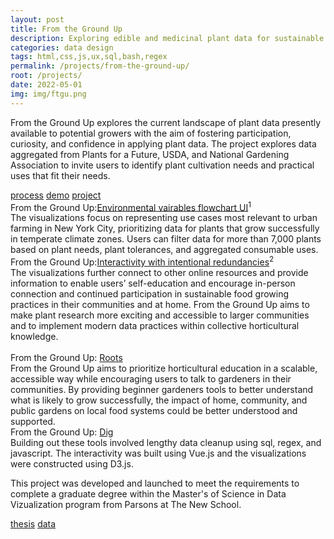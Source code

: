 ```yaml
---
layout: post
title: From the Ground Up
description: Exploring edible and medicinal plant data for sustainable systems
categories: data design
tags: html,css,js,ux,sql,bash,regex
permalink: /projects/from-the-ground-up/
root: /projects/
date: 2022-05-01
img: img/ftgu.png
---
```


From the Ground Up explores the current landscape of plant data presently available to potential growers with the aim of fostering participation, curiosity, and confidence in applying plant data. The project explores data aggregated from Plants for a Future, USDA, and National Gardening Association to invite users to identify plant cultivation needs and practical uses that fit their needs. 

<div class="materials center">
	<a href="https://github.com/papermashea/major-studio-2" target="_blank" class="post-resource" id="sources">process</a>
	<a href="parsons.nyc" target="_blank" class="post-resource" id="demo">demo</a>
	<a href="https://usefulplants.tech/" target="_blank" class="post-resource" id="sources">project</a>
</div>
<div class="img_full">
	<img class="col three" src="{{ site.baseurl }}/img/ftgu/PlantFlow.png" alt="" title="interactivity in searching plant data"/>
</div>
<div class="col three caption">
	From the Ground Up:<a href="www.usefulplants.tech" target="_blank">Environmental vairables flowchart UI</a><sup>1</sup>
</div>
The visualizations focus on representing use cases most relevant to urban farming in New York City, prioritizing data for plants that grow successfully in temperate climate zones. Users can filter data for more than 7,000 plants based on plant needs, plant tolerances, and aggregated consumable uses. 

<div class="img_full">
	<img class="col three" src="{{ site.baseurl }}/img/ftgu/02.plantfilter.gif" alt="" title="interactivity in searching plant data"/>
</div>
<div class="col three caption">
	From the Ground Up:<a href="www.usefulplants.tech" target="_blank">Interactivity with intentional redundancies</a><sup>2</sup>
</div>
The visualizations further connect to other online resources and provide information to enable users’ self-education and encourage in-person connection and continued participation in sustainable food growing practices in their communities and at home. From the Ground Up aims to make plant research more exciting and accessible to larger communities and to implement modern data practices within collective horticultural knowledge.

<div class="img_row">
	<img class="col half" src="{{ site.baseurl }}/img/ftgu/PlantPack.png" alt="" title="plant properties packed circles visualization"/>
	<img class="col half" src="{{ site.baseurl }}/img/ftgu/03.plantpack.gif" alt="" title="plant pack interactive cards"/>
</div>
<div class="col three caption">
	From the Ground Up: <a href="www.usefulplants.tech" target="_blank">Roots</a>
</div>
From the Ground Up aims to prioritize horticultural education in a scalable, accessible way while encouraging users to talk to gardeners in their communities. By providing beginner gardeners tools to better understand what is likely to grow successfully, the impact of home, community, and public gardens on local food systems could be better understood and supported.

<div class="img_full">
	<img class="col three" src="{{ site.baseurl }}/img/ftgu/04.search.gif" alt="" title="interactivity in searching plant data"/>
</div>
<div class="col three caption">
	From the Ground Up: <a href="www.usefulplants.tech" target="_blank">Dig</a>
</div>
Building out these tools involved lengthy data cleanup using sql, regex, and javascript. The interactivity was built using Vue.js and the visualizations were constructed using D3.js.

This project was developed and launched to meet the requirements to complete a graduate degree within the Master's of Science in Data Vizualization program from Parsons at The New School. 
<div class="materials center">
	<a href="{{ site.baseurl }}/img/ftgu/Molloy_Thesis_FromTheGroundUp_MS2022.pdf" target="_blank" class="post-resource" id="demo">thesis</a>
	<a href="https://github.com/papermashea/thesis/tree/main/research" target="_blank" class="post-resource" id="sources">data</a>
</div>